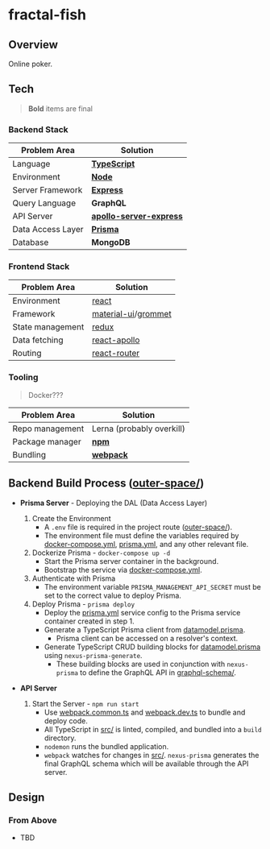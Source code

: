 # fractal-fish

## Overview

Online poker.

## Tech

> **Bold** items are final

### Backend Stack

| Problem Area | Solution |
| --- | --- |
| Language | **[TypeScript](https://github.com/microsoft/TypeScript)** |
| Environment | **[Node](https://github.com/nodejs/node)** |
| Server Framework | **[Express](https://github.com/expressjs/express)** |
| Query Language | **GraphQL** |
| API Server | **[apollo-server-express](https://github.com/apollographql/apollo-server/tree/master/packages/apollo-server-express)** |
| Data Access Layer | **[Prisma](https://github.com/prisma/prisma)** |
| Database | **MongoDB** |

### Frontend Stack

| Problem Area | Solution |
| --- | --- |
| Environment | [react](https://github.com/facebook/react/) |
| Framework | [material-ui](https://material-ui.com/)/[grommet](https://v2.grommet.io/) |
| State management | [redux](https://github.com/reduxjs/redux) |
| Data fetching | [react-apollo](https://github.com/apollographql/react-apollo) |
| Routing | [react-router](https://github.com/ReactTraining/react-router) |

### Tooling

> Docker???

| Problem Area | Solution |
| --- | --- |
| Repo management | Lerna (probably overkill) |
| Package manager | **[npm](https://github.com/npm/cli)** |
| Bundling | **[webpack](https://github.com/webpack/webpack)** |

## Backend Build Process ([outer-space/](./outer-space/))

- **Prisma Server** - Deploying the DAL (Data Access Layer)
  1. Create the Environment
      - A `.env` file is required in the project route ([outer-space/](./outer-space/)).
      - The environment file must define the variables required by [docker-compose.yml](./outer-space/docker-compose.yml), [prisma.yml](./outer-space/prisma/prisma.yml), and any other relevant file.
  2. Dockerize Prisma - `docker-compose up -d`
      - Start the Prisma server container in the background.
      - Bootstrap the service via [docker-compose.yml](./outer-space/docker-compose.yml).
  3. Authenticate with Prisma
      - The environment variable `PRISMA_MANAGEMENT_API_SECRET` must be set to the correct value to deploy Prisma.
  4. Deploy Prisma - `prisma deploy`
      - Deploy the [prisma.yml](./outer-space/prisma/prisma.yml) service config to the Prisma service container created in step 1.
      - Generate a TypeScript Prisma client from [datamodel.prisma](./outer-space/prisma/datamodel.prisma).
        - Prisma client can be accessed on a resolver's context.
      - Generate TypeScript CRUD building blocks for [datamodel.prisma](./outer-space/prisma/datamodel.prisma) using `nexus-prisma-generate`.
        - These building blocks are used in conjunction with `nexus-prisma` to define the GraphQL API in [graphql-schema/](./outer-space/src/graphql-schema).

- **API Server**
  1. Start the Server - `npm run start`
      - Use [webpack.common.ts](./outer-space/webpack.common.ts) and [webpack.dev.ts](./outer-space/webpack.dev.ts) to bundle and deploy code.
      - All TypeScript in [src/](./outer-space/src/) is linted, compiled, and bundled into a `build` directory.
      - `nodemon` runs the bundled application.
      - `webpack` watches for changes in [src/](./outer-space/src/).
      `nexus-prisma` generates the final GraphQL schema which will be available through the API server.

## Design

### From Above

- TBD
